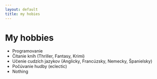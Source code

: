 ```yaml
---
layout: default
title: my hobies
---
```


# My hobbies

* Programovanie
* Čítanie kníh (Thriller, Fantasy, Krimi)
* Učenie cudzích jazykov (Anglicky, Francúzsky, Nemecky, Španielsky)	
* Počúvanie hudby (eclectic)
* Nothing